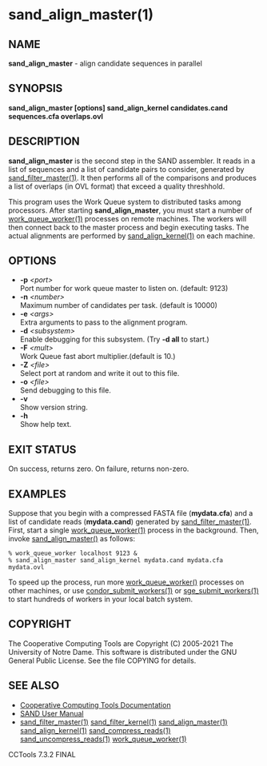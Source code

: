 






















# sand_align_master(1)

## NAME
**sand_align_master** - align candidate sequences in parallel

## SYNOPSIS
**sand_align_master [options] sand_align_kernel candidates.cand sequences.cfa overlaps.ovl**

## DESCRIPTION

**sand_align_master** is the second step in the SAND assembler.
It reads in a list of sequences and a list of candidate pairs
to consider, generated by [sand_filter_master(1)](sand_filter_master.md).
It then performs all of the comparisons and produces a list
of overlaps (in OVL format) that exceed a quality threshhold.

This program uses the Work Queue system to distributed tasks
among processors.  After starting **sand_align_master**,
you must start a number of [work_queue_worker(1)](work_queue_worker.md) processes
on remote machines.  The workers will then connect back to the
master process and begin executing tasks.  The actual alignments
are performed by [sand_align_kernel(1)](sand_align_kernel.md) on each machine.

## OPTIONS


- **-p** _&lt;port&gt;_<br />Port number for work queue master to listen on. (default: 9123)
- **-n** _&lt;number&gt;_<br />Maximum number of candidates per task. (default is 10000)
- **-e** _&lt;args&gt;_<br />Extra arguments to pass to the alignment program.
- **-d** _&lt;subsystem&gt;_<br />Enable debugging for this subsystem. (Try **-d all** to start.)
- **-F** _&lt;mult&gt;_<br />Work Queue fast abort multiplier.(default is 10.)
- **-Z** _&lt;file&gt;_<br />Select port at random and write it out to this file.
- **-o** _&lt;file&gt;_<br />Send debugging to this file.
- **-v**<br />Show version string.
- **-h**<br />Show help text.


## EXIT STATUS
On success, returns zero.  On failure, returns non-zero.

## EXAMPLES

Suppose that you begin with a compressed FASTA file (**mydata.cfa**)
and a list of candidate reads (**mydata.cand**) generated by [sand_filter_master(1)](sand_filter_master.md).
First, start a single [work_queue_worker(1)](work_queue_worker.md) process in the background.
Then, invoke [sand_align_master()](sand_align_master.md) as follows:

```
% work_queue_worker localhost 9123 &
% sand_align_master sand_align_kernel mydata.cand mydata.cfa mydata.ovl
```

To speed up the process, run more [work_queue_worker()](work_queue_worker.md) processes
on other machines, or use [condor_submit_workers(1)](condor_submit_workers.md) or [sge_submit_workers(1)](sge_submit_workers.md) to start hundreds of workers in your local batch system.

## COPYRIGHT

The Cooperative Computing Tools are Copyright (C) 2005-2021 The University of Notre Dame.  This software is distributed under the GNU General Public License.  See the file COPYING for details.

## SEE ALSO


- [Cooperative Computing Tools Documentation]("../index.html")
- [SAND User Manual]("../sand.html")
- [sand_filter_master(1)](sand_filter_master.md)  [sand_filter_kernel(1)](sand_filter_kernel.md)  [sand_align_master(1)](sand_align_master.md)  [sand_align_kernel(1)](sand_align_kernel.md)  [sand_compress_reads(1)](sand_compress_reads.md)  [sand_uncompress_reads(1)](sand_uncompress_reads.md)  [work_queue_worker(1)](work_queue_worker.md)


CCTools 7.3.2 FINAL
